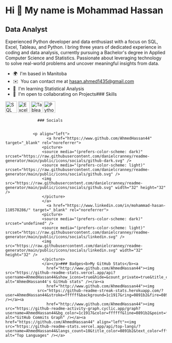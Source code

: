 Hi 👋 My name is Mohammad Hassan
================================

Data Analyst
----------------

Experienced Python developer and data enthusiast with a focus on SQL, Excel, Tableau, and Python. I bring three years of dedicated experience in coding and data analysis, currently pursuing a Bachelor's degree in Applied Computer Science and Statistics. Passionate about leveraging technology to solve real-world problems and uncover meaningful insights from data.

*   🌍  I'm based in Manitoba
*   ✉️  You can contact me at [hasan.ahmed1435@gmail.com](mailto:hasan.ahmed1435@gmail.com)
*   🧠  I'm learning Statistical Analysis
*   🤝  I'm open to collaborating on Projects### Skills 
<p align="left">
    <img src="https://raw.githubusercontent.com/danielcranney/readme-generator/main/public/icons/skills/sql-colored.svg" width="36" height="36" alt="SQL" />
    <img src="https://raw.githubusercontent.com/danielcranney/readme-generator/main/public/icons/skills/excel-colored.svg" width="36" height="36" alt="Excel" />
    <img src="https://raw.githubusercontent.com/danielcranney/readme-generator/main/public/icons/skills/tableau-colored.svg" width="36" height="36" alt="Tableau" />
    <img src="https://raw.githubusercontent.com/danielcranney/readme-generator/main/public/icons/skills/python-colored.svg" width="36" height="36" alt="Python" />
</p>
                    
                  ### Socials
                  
                  
                <p align="left">
                      <a href="https://www.github.com/AhmedHassan44" target="_blank" rel="noreferrer">
                    <picture>
                    <source media="(prefers-color-scheme: dark)" srcset="https://raw.githubusercontent.com/danielcranney/readme-generator/main/public/icons/socials/github-dark.svg" />
                    <source media="(prefers-color-scheme: light)" srcset="https://raw.githubusercontent.com/danielcranney/readme-generator/main/public/icons/socials/github.svg" />
                    <img src="https://raw.githubusercontent.com/danielcranney/readme-generator/main/public/icons/socials/github.svg" width="32" height="32" />
                    </picture>
                    </a>
                      <a href="https://www.linkedin.com/in/mohammad-hasan-110578286/" target="_blank" rel="noreferrer">
                    <picture>
                    <source media="(prefers-color-scheme: dark)" srcset="undefined" />
                    <source media="(prefers-color-scheme: light)" srcset="https://raw.githubusercontent.com/danielcranney/readme-generator/main/public/icons/socials/linkedin.svg" />
                    <img src="https://raw.githubusercontent.com/danielcranney/readme-generator/main/public/icons/socials/linkedin.svg" width="32" height="32" />
                    </picture>
                    </a></p>### Badges<b>My GitHub Stats</b><a
                      href="http://www.github.com/AhmedHassan44"><img src="https://github-readme-stats.vercel.app/api?username=AhmedHassan44&show_icons=true&hide=&count_private=true&title_color=0891b2&text_color=ffffff&icon_color=0891b2&bg_color=1c1917&hide_border=true&show_icons=true" alt="AhmedHassan44's GitHub stats" /></a><a
                      href="http://www.github.com/AhmedHassan44"><img
                  src="https://github-readme-streak-stats.herokuapp.com/?user=AhmedHassan44&stroke=ffffff&background=1c1917&ring=0891b2&fire=0891b2&currStreakNum=ffffff&currStreakLabel=0891b2&sideNums=ffffff&sideLabels=ffffff&dates=ffffff&hide_border=true" /></a><a
                      href="http://www.github.com/AhmedHassan44"><img src="https://github-readme-activity-graph.cyclic.app/graph?username=AhmedHassan44&bg_color=1c1917&color=ffffff&line=0891b2&point=ffffff&area_color=1c1917&area=true&hide_border=true&custom_title=GitHub%20Commits%20Graph" alt="GitHub Commits Graph" /></a><a href="https://github.com/AhmedHassan44" align="left"><img src="https://github-readme-stats.vercel.app/api/top-langs/?username=AhmedHassan44&langs_count=10&title_color=0891b2&text_color=ffffff&icon_color=0891b2&bg_color=1c1917&hide_border=true&locale=en&custom_title=Top%20%Languages" alt="Top Languages" /></a>
